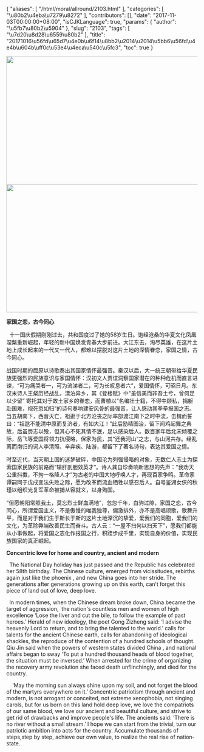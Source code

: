 {
    "aliases": [
        "/html/moral/allround/2103.html"
    ],
    "categories": [
        "\u80b2\u4eba\u7279\u8272"
    ],
    "contributors": [],
    "date": "2017-11-03T00:00:00+08:00",
    "isCJKLanguage": true,
    "params": {
        "author": "\u5fb7\u80b2\u5904"
    },
    "slug": "2103",
    "tags": [
        "\u7d20\u8d28\u6559\u80b2"
    ],
    "title": "20171016\u56fd\u65d7\u4e0b\u6f14\u8bb2\u2014\u2014\u5bb6\u56fd\u4e4b\u604b\uff0c\u53e4\u4eca\u540c\u5fc3",
    "toc": true
}


<img
    src="https://cdn.tfls.online/mirror/full/2967c345896c86d52ee0c872d30c6dd9b5ef91ed.jpg"
    style="display:block;margin-left:auto;margin-right:auto;"
    decoding="async"
    fetchpriority="auto"
    loading="lazy"
    height="337"
    width="600"
/>
<img
    src="https://cdn.tfls.online/mirror/full/6f882e02a1c604ea7cfece0e78da627f46f9eabc.jpg"
    style="display:block;margin-left:auto;margin-right:auto;"
    decoding="async"
    fetchpriority="auto"
    loading="lazy"
    height="337"
    width="600"
/>




  





**家国之恋，古今同心**




  十一国庆假期刚刚过去，共和国度过了她的58岁生日。饱经沧桑的华夏文化凤凰涅槃重新崛起，年轻的新中国焕发青春大步前进。大江东去，淘尽英雄，在这片土地上成长起来的一代又一代人，都难以摆脱对这片土地的深情眷恋，家国之情，古今同心。




战国时期的屈原以诗歌奏出其国家情怀最强音。秦汉以后，大一统王朝带给华夏民族更强烈的民族意识与家国情怀：汉初文人贾谊洞察国家潜在的种种危机而直言进谏，“可为痛哭者一，可为流涕者二，可为长叹息者六”，爱国情怀，可昭日月。东汉末诗人王粲历经战乱，漂泊异乡，其《登楼赋》中“虽信美而非吾土兮，曾何足以少留” 寄托其对于故土家乡的眷恋，而曹植以“名编壮士籍，不得中顾私，捐躯赴国难，视死忽如归”的诗句奏响建安风骨的最强音，让人感动其拳拳报国之志。当五胡南下，西晋灭亡，祖逖于北方沦丧之际率部渡江南下之时中流，击楫而誓曰：“祖逖不能清中原而复济者，有如大江！”此后励精图治，留下闻鸡起舞之典故，后虽赍志以殁，但其心不死其情不泯，足以感染后人。数百家年后北宋倾覆之际，岳飞等爱国将领力抗侵略，保家为民，其“还我河山”之志，与山河共存。经乱离而南归的词人李清照、辛弃疾、陆游，都留下了著名诗句，表达其爱国之情。




时至近代，当天朝上国的迷梦破碎，中国沦为列强侵略的对象，无数仁人志士为探索国家民族的前路而“输肝剖胆效英才”。诗人龚自珍奏响新思想的先声：“我劝天公重抖擞，不拘一格降人才”为古老的中国大地呼唤人才，再现百家争鸣。革命家谭嗣同于戊戌变法失败之际，愿为改革而流血牺牲以感召后人。自号鉴湖女侠的秋瑾以组织光复军革命被捕从容就义，以身殉国。




“但愿朝阳常照我土，莫忘烈士鲜血满地”，忽忽千年，白驹过隙，家国之恋，古今同心，所谓爱国主义，不是傲慢的唯我独尊，偏激排外，亦不是高唱颂歌，歌舞升平，而是对于我们生于斯长于斯的这片土地深沉的挚爱，爱我们的同胞，爱我们的文化，为革除弊端改善民生而奋斗。古人云：“一屋不扫何以扫天下”，愿我们都能从小事做起，将爱国之志化作报国之行，积跬步成千里，实现自身的价值，实现民族国家的真正崛起。



  


**Concentric love for home and country, ancient and modern**




  The National Day holiday has just passed and the Republic has celebrated her 58th birthday. The Chinese culture, emerged from vicissitudes, rebirths again just like the phoenix , and new China goes into her stride. The generations after generations growing up on this earth, can’t forget this piece of land out of love, deep love.









  In modern times, when the Chinese dream broke down, China became the target of aggression,  the nation's countless men and women of high excellence ‘Lose the liver and cut the bile, to follow the example of past heroes.’ Herald of new ideology, the poet Gong Zizheng said: ‘I advise the heavenly Lord to return, and to bring the talented to the world.’ calls for talents for the ancient Chinese earth, calls for abandoning of ideological shackles, the reproduce of the contention of a hundred schools of thought. Qiu Jin said when the powers of western states divided China , and national affairs began to sway ‘To put a hundred thousand heads of blood together, the situation must be inversed.’ When arrested for the crime of organizing the recovery army revolution she faced death unflinchingly, and died for the country.  









    ‘May the morning sun always shine upon my soil, and not forget the blood of the martyrs everywhere on it.’ Concentric patriotism through ancient and modern, is not arrogant or conceited, not extreme xenophobia, not singing carols, but for us born on this land hold deep love, we love the compatriots of our same blood, we love our ancient and beautiful culture, and strive to get rid of drawbacks and improve people's life. The ancients said: ‘There is no river without a small stream.’ I hope we can start from the trivial, turn our patriotic ambition into acts for the country. Accumulate thousands of steps,step by step, achieve our own value, to realize the real rise of nation-state.




  



